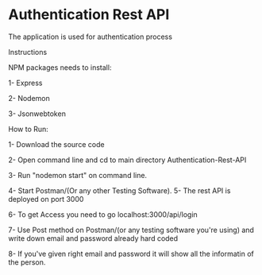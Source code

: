 # Authentication Rest API

The application is used for authentication process

Instructions

NPM packages needs to install:

1- Express

2- Nodemon

3- Jsonwebtoken

How to Run:

1- Download the source code

2- Open command line and cd to main directory Authentication-Rest-API

3- Run "nodemon start" on command line.

4- Start Postman/(Or any other Testing Software).
5- The rest API is deployed on port 3000

6- To get Access you need to go
localhost:3000/api/login

7- Use Post method on Postman/(or any testing software you're using) and write down email and password already hard coded 

8- If you've given right email and password it will show all the informatin of the person.
